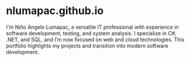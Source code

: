 # nlumapac.github.io
I'm Niño Angelo Lumapac, a versatile IT professional with experience in software development, testing, and system analysis. I specialize in C#, .NET, and SQL, and I’m now focused on web and cloud technologies. This portfolio highlights my projects and transition into modern software development.
